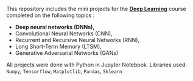 This repository includes the mini projects for the <b><u>Deep Learning</b></u> course completed on the following topics :
- <b>Deep neural networks (DNNs),</b>
- Convolutional Neural Networks (CNN),</b>
- Recurrent and Recursive Neural Networks (RNN),</b>
- Long Short-Term Memory (LTSM),</b>
- Generative Adversarial Networks (GANs)</b>

All projects were done with Python in Jupyter Notebook. 
Libraries used: `Numpy`, `Tensorflow`, `Matplotlib`, `Pandas`, `Sklearn` 
